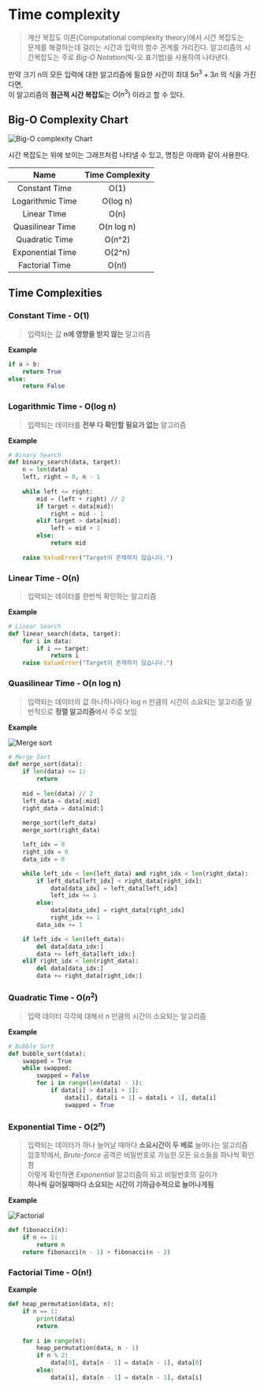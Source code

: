 # Time complexity

> 계산 복잡도 이론(Computational complexity theory)에서 시간 복잡도는   
> 문제를 해결하는데 걸리는 시간과 입력의 함수 관계를 가리킨다.
> 알고리즘의 시간복잡도는 주로 *Big-O Notation*(빅-오 표기법)을 사용하여 나타낸다.  

만약 크기 n의 모든 입력에 대한 알고리즘에 필요한 시간이 최대 $5n^3+3n$ 의 식을 가진다면,  
이 알고리즘의 **점근적 시간 복잡도**는 $O(n^3)$ 이라고 할 수 있다.
  
## Big-O Complexity Chart
![Big-O complexity Chart](https://miro.medium.com/v2/resize:fit:1400/format:webp/1*5ZLci3SuR0zM_QlZOADv8Q.jpeg)  
  
시간 복잡도는 위에 보이는 그래프처럼 나타낼 수 있고, 명칭은 아래와 같이 사용한다.  

| Name | Time Complexity |
|:--:|:-------------:|
| Constant Time | O(1) |
| Logarithmic Time | O(log n) |
| Linear Time | O(n) |
| Quasilinear Time | O(n log n) |
| Quadratic Time | O(n^2) |
| Exponential Time | O(2^n) |
| Factorial Time | O(n!) |

## Time Complexities

### Constant Time - O(1)
> 입력되는 값 **n에 영향을 받지 않는** 알고리즘

**Example**  

```python
if a > b:
    return True
else:
    return False
```

### Logarithmic Time - O(log n)
> 입력되는 데이터를 **전부 다 확인할 필요가 없는** 알고리즘

**Example**

```python
# Binary Search
def binary_search(data, target):
    n = len(data)
    left, right = 0, n - 1
    
    while left <= right:
        mid = (left + right) // 2
        if target < data[mid]:
            right = mid - 1
        elif target > data[mid]:
            left = mid + 1
        else:
            return mid
    
    raise ValueError("Target이 존재하지 않습니다.")
```

### Linear Time - O(n)
> 입력되는 데이터를 한번씩 확인하는 알고리즘

**Example**

```python
# Linear Search
def linear_search(data, target):
    for i in data:
        if i == target:
            return i
    raise ValueError("Target이 존재하지 않습니다.")
```

### Quasilinear Time - O(n log n)
> 입력되는 데이터의 값 하나하나마다 log n 만큼의 시간이 소요되는 알고리즘
> 일반적으로 **정렬 알고리즘**에서 주로 보임

**Example**  

![Merge sort](https://miro.medium.com/v2/resize:fit:800/format:webp/1*a7UnRSbux0RSgVqmFDN9_Q.png)  

```python
# Merge Sort
def merge_sort(data):
    if len(data) <= 1:
        return 
    
    mid = len(data) // 2
    left_data = data[:mid]
    right_data = data[mid:]
    
    merge_sort(left_data)
    merge_sort(right_data)

    left_idx = 0
    right_idx = 0
    data_idx = 0

    while left_idx < len(left_data) and right_idx < len(right_data):
        if left_data[left_idx] < right_data[right_idx]:
            data[data_idx] = left_data[left_idx]
            left_idx += 1
        else:
            data[data_idx] = right_data[right_idx]
            right_idx += 1
        data_idx += 1

    if left_idx < len(left_data):
        del data[data_idx:]
        data += left_data[left_idx:]
    elif right_idx < len(right_data):
        del data[data_idx:]
        data += right_data[right_idx:]
```

### Quadratic Time - O($n^2$)
> 입력 데이터 각각에 대해서 n 만큼의 시간이 소요되는 알고리즘

**Example**

```python
# Bubble Sort
def bubble_sort(data):
    swapped = True
    while swapped:
        swapped = False
        for i in range(len(data) - 1):
            if data[i] > data[i + 1]:
                data[i], data[i + 1] = data[i + 1], data[i]
                swapped = True
```

### Exponential Time - O($2^n$)
> 입력되는 데이터가 하나 늘어날 때마다 **소요시간이 두 배로** 늘어나는 알고리즘  
> 암호학에서, _Brute-force_ 공격은 비밀번호로 가능한 모든 요소들을 하나씩 확인함  
> 이렇게 확인하면 _Exponential_ 알고리즘이 되고 비밀번호의 길이가   
> **하나씩 길어질때마다 소요되는 시간이 기하급수적으로 늘어나게됨**

**Example**  

![Factorial](https://miro.medium.com/v2/resize:fit:1200/format:webp/1*cYlZp9gnBPKKiKpJ8r5qGQ.png)  

```python
def fibonacci(n):
    if n <= 1:
        return n
    return fibonacci(n - 1) + fibonacci(n - 2)
```

### Factorial Time - O(n!)

**Example**

```python
def heap_permutation(data, n):
    if n == 1:
        print(data)
        return
    
    for i in range(n):
        heap_permutation(data, n - 1)
        if n % 2:
            data[0], data[n - 1] = data[n - 1], data[0]
        else:
            data[i], data[n - 1] = data[n - 1], data[i]
```

